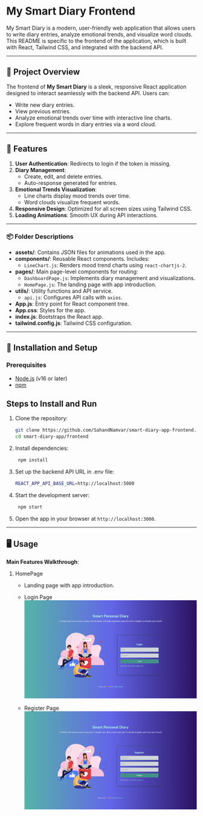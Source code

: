 # My Smart Diary Frontend

My Smart Diary is a modern, user-friendly web application that allows users to write diary entries, analyze emotional trends, and visualize word clouds. This README is specific to the frontend of the application, which is built with React, Tailwind CSS, and integrated with the backend API.

---

## 📜 Project Overview

The frontend of **My Smart Diary** is a sleek, responsive React application designed to interact seamlessly with the backend API. Users can:

- Write new diary entries.
- View previous entries.
- Analyze emotional trends over time with interactive line charts.
- Explore frequent words in diary entries via a word cloud.

---

## 🚀 Features

1. **User Authentication**: Redirects to login if the token is missing.
2. **Diary Management**:
   - Create, edit, and delete entries.
   - Auto-response generated for entries.
3. **Emotional Trends Visualization**:
   - Line charts display mood trends over time.
   - Word clouds visualize frequent words.
4. **Responsive Design**: Optimized for all screen sizes using Tailwind CSS.
5. **Loading Animations**: Smooth UX during API interactions.

---

### 📦 Folder Descriptions

- **assets/**: Contains JSON files for animations used in the app.
- **components/**: Reusable React components. Includes:
  - `LineChart.js`: Renders mood trend charts using `react-chartjs-2`.
- **pages/**: Main page-level components for routing:
  - `DashboardPage.js`: Implements diary management and visualizations.
  - `HomePage.js`: The landing page with app introduction.
- **utils/**: Utility functions and API service.
  - `api.js`: Configures API calls with `axios`.
- **App.js**: Entry point for React component tree.
- **App.css**: Styles for the app.
- **index.js**: Bootstraps the React app.
- **tailwind.config.js**: Tailwind CSS configuration.

---

## 🔧 Installation and Setup

### Prerequisites

- [Node.js](https://nodejs.org/) (v16 or later)
- [npm](https://www.npmjs.com/)

## Steps to Install and Run

1. Clone the repository:

   ```bash
   git clone https://github.com/SahandNamvar/smart-diary-app-frontend.git
   cd smart-diary-app/frontend
   ```

2. Install dependencies:
   ```bash
    npm install
   ```
3. Set up the backend API URL in .env file:

   ```bash
   REACT_APP_API_BASE_URL=http://localhost:5000
   ```

4. Start the development server:

   ```bash
    npm start
   ```

5. Open the app in your browser at `http://localhost:3000`.

---

## 🖥️ Usage

**Main Features Walkthrough**:

1. HomePage

   - Landing page with app introduction.
   - Login Page
     <img src="./screenshots/login.png" alt="login" width="500"/>

   - Register Page
     <img src="./screenshots/registration.png " alt="register" width="500"/>

